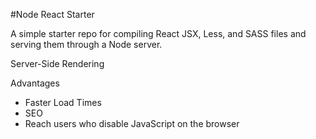 #Node React Starter

A simple starter repo for compiling React JSX, Less, and SASS files and serving
them through a Node server.

Server-Side Rendering

Advantages
- Faster Load Times
- SEO
- Reach users who disable JavaScript on the browser
